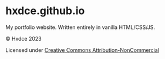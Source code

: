 # hxdce.github.io
My portfolio website. Written entirely in vanilla HTML/CSS/JS.

© Hxdce 2023

Licensed under [Creative Commons Attribution-NonCommercial](https://creativecommons.org/licenses/by-nc/4.0/)
